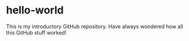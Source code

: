 # hello-world
This is my introductory GitHub repository.  Have always wondered how all this GitHub stuff worked!
